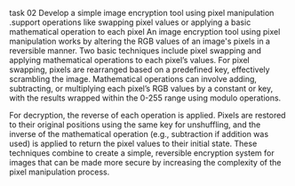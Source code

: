 task 02
Develop a simple image encryption tool using pixel manipulation .support operations like swapping pixel values or applying a basic mathematical operation to each pixel
An image encryption tool using pixel manipulation works by altering the RGB values of an image's pixels in a reversible manner. Two basic techniques include pixel swapping and applying mathematical operations to each pixel’s values. For pixel swapping, pixels are rearranged based on a predefined key, effectively scrambling the image. Mathematical operations can involve adding, subtracting, or multiplying each pixel’s RGB values by a constant or key, with the results wrapped within the 0-255 range using modulo operations.

For decryption, the reverse of each operation is applied. Pixels are restored to their original positions using the same key for unshuffling, and the inverse of the mathematical operation (e.g., subtraction if addition was used) is applied to return the pixel values to their initial state. These techniques combine to create a simple, reversible encryption system for images that can be made more secure by increasing the complexity of the pixel manipulation process.
